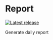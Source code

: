 # Report
[![Latest release](https://img.shields.io/github/tag/chuxubank/Report.svg?label=release)][Install]

Generate daily report

[Install]: https://xteko.com/redir?name=报表生成&url=https://github.com/chuxubank/Report/releases/latest/download/Report.box&icon=icon_031.png